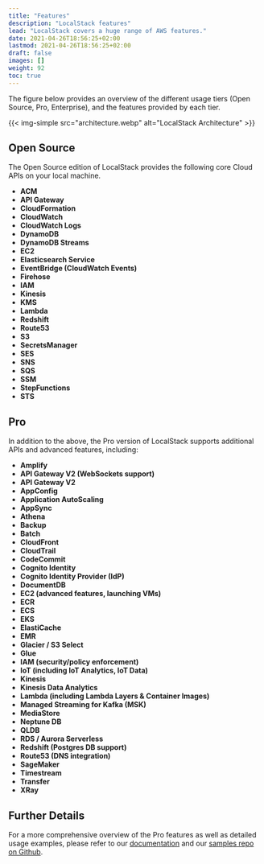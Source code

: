 ```yaml
---
title: "Features"
description: "LocalStack features"
lead: "LocalStack covers a huge range of AWS features."
date: 2021-04-26T18:56:25+02:00
lastmod: 2021-04-26T18:56:25+02:00
draft: false
images: []
weight: 92
toc: true
---
```


The figure below provides an overview of the different usage tiers (Open Source, Pro, Enterprise), and the features provided by each tier.

{{< img-simple src="architecture.webp" alt="LocalStack Architecture" >}}

## Open Source

The Open Source edition of LocalStack provides the following core Cloud APIs on your local machine.

- **ACM**
- **API Gateway**
- **CloudFormation**
- **CloudWatch**
- **CloudWatch Logs**
- **DynamoDB**
- **DynamoDB Streams**
- **EC2**
- **Elasticsearch Service**
- **EventBridge (CloudWatch Events)**
- **Firehose**
- **IAM**
- **Kinesis**
- **KMS**
- **Lambda**
- **Redshift**
- **Route53**
- **S3**
- **SecretsManager**
- **SES**
- **SNS**
- **SQS**
- **SSM**
- **StepFunctions**
- **STS**

## Pro

In addition to the above, the Pro version of LocalStack supports additional APIs and advanced features, including:

- **Amplify**
- **API Gateway V2 (WebSockets support)**
- **API Gateway V2**
- **AppConfig**
- **Application AutoScaling**
- **AppSync**
- **Athena**
- **Backup**
- **Batch**
- **CloudFront**
- **CloudTrail**
- **CodeCommit**
- **Cognito Identity**
- **Cognito Identity Provider (IdP)**
- **DocumentDB**
- **EC2 (advanced features, launching VMs)**
- **ECR**
- **ECS**
- **EKS**
- **ElastiCache**
- **EMR**
- **Glacier / S3 Select**
- **Glue**
- **IAM (security/policy enforcement)**
- **IoT (including IoT Analytics, IoT Data)**
- **Kinesis**
- **Kinesis Data Analytics**
- **Lambda (including Lambda Layers & Container Images)**
- **Managed Streaming for Kafka (MSK)**
- **MediaStore**
- **Neptune DB**
- **QLDB**
- **RDS / Aurora Serverless**
- **Redshift (Postgres DB support)**
- **Route53 (DNS integration)**
- **SageMaker**
- **Timestream**
- **Transfer**
- **XRay**

## Further Details

For a more comprehensive overview of the Pro features as well as detailed usage examples, please refer to our [documentation](https://docs.localstack.cloud) and our [samples repo on Github](https://github.com/localstack/localstack-pro-samples).
